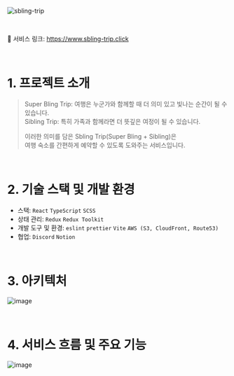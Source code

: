 ![sbling-trip](https://github.com/sbling-trip/sbling-trip-front/assets/112460430/542acf56-0a33-41de-90ad-2e2c66cf59a7)

<br>

🔗 서비스 링크: https://www.sbling-trip.click

<br>

# 1. 프로젝트 소개

> Super Bling Trip: 여행은 누군가와 함께할 때 더 의미 있고 빛나는 순간이 될 수 있습니다. <br>
> Sibling Trip: 특히 가족과 함께라면 더 뜻깊은 여정이 될 수 있습니다. <br>
>
> 이러한 의미를 담은 Sbling Trip(Super Bling + Sibling)은 <br>
> 여행 숙소를 간편하게 예약할 수 있도록 도와주는 서비스입니다. <br>

<br>

# 2. 기술 스택 및 개발 환경

- 스택: `React` `TypeScript` `SCSS`
- 상태 관리: `Redux` `Redux Toolkit`
- 개발 도구 및 환경: `eslint` `prettier` `Vite` `AWS (S3, CloudFront, Route53)`
- 협업: `Discord` `Notion`

<br>

# 3. 아키텍처

![image](https://github.com/sbling-trip/sbling-trip-front/assets/112460430/c9c5a4b8-edd4-4149-a28d-aaec037a81a0)

<br>


# 4. 서비스 흐름 및 주요 기능

![image](https://github.com/sbling-trip/sbling-trip-front/assets/112460430/85f8a777-a432-4f97-acc0-f7de12556b56)

<br>

